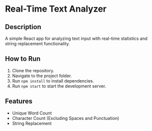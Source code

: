 # Real-Time Text Analyzer

## Description
A simple React app for analyzing text input with real-time statistics and string replacement functionality.

## How to Run
1. Clone the repository.
2. Navigate to the project folder.
3. Run `npm install` to install dependencies.
4. Run `npm start` to start the development server.

## Features
- Unique Word Count
- Character Count (Excluding Spaces and Punctuation)
- String Replacement
